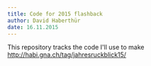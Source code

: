 ```yaml
---
title: Code for 2015 flashback
author: David Haberthür
date: 16.11.2015
---
```


This repository tracks the code I'll use to make http://habi.gna.ch/tag/jahresruckblick15/
